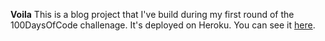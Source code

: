 **Voila**
This is a blog project that I've build during my first round of the 100DaysOfCode challenage.
It's deployed on Heroku. You can see it [here](https://voilaa.herokuapp.com/).